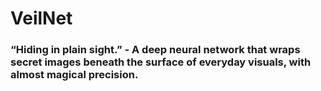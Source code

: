 # VeilNet

### “Hiding in plain sight.”  - A deep neural network that wraps secret images beneath the surface of everyday visuals, with almost magical precision.
